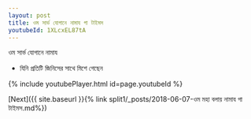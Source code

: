 ```yaml
---
layout: post
title: ওম সার্ভ যোগানে নামায গা টাইমস
youtubeId: 1XLcxEL87tA
---
```

 
 
 ওম সার্ভ যোগানে নামায  
 
 -  যিনি প্রতিটি জিনিসের সাথে মিশে গেছেন 
 
  
 
  
 
 
 
 
 
 


{% include youtubePlayer.html id=page.youtubeId %}
 
[Next]({{ site.baseurl }}{% link  split1/_posts/2018-06-07-ওম মহা বলায় নামায গা টাইমস.md%})
 
